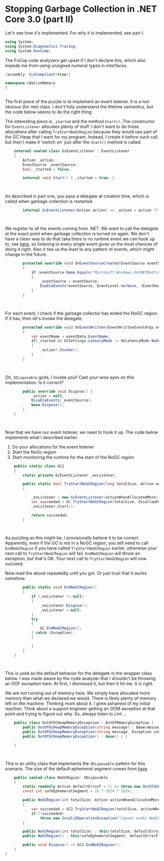 Stopping Garbage Collection in .NET Core 3.0 (part II)
====================================================
Let's see how it's implemented. For why it is implemented, see part I.

~~~csharp
using System;
using System.Diagnostics.Tracing;
using System.Runtime;
~~~

The FxCop code analyzers get upset if I don't declare this, which also impede me from using unsigned numeral types in interfaces.

~~~csharp
[assembly: CLSCompliant(true)]

namespace LNativeMemory
{
    
~~~

The first piece of the puzzle is to implement an event listener. It is a not-obvious (for me) class. I don't fully
understand the lifetime semantics, but the code below seems to do the right thing.

The interesting piece is `_started` and the method `Start()`. The constructor for `EventListener` allocates plenty of stuff. I don't want
to do those allocations after calling `TryStartNoGCRegion` because they would use part of the GC Heap that I want for my program.
Instead, I create it before such call, but then I make it 'switch on' just after the `Start()` method is called.
    

~~~csharp
    internal sealed class GcEventListener : EventListener
    {
        Action _action;
        EventSource _eventSource;
        bool _started = false;

        internal void Start() { _started = true; }

        
~~~

As described in part one, you pass a delegate at creation time, which is called when garbage collection is restarted.  
        

~~~csharp
        internal GcEventListener(Action action) => _action = action ?? throw new ArgumentNullException(nameof(action));

        
~~~

We register to all the events coming from .NET. We want to call the delegate at the exact point when garbage collection is turned on again.
We don't have a clean way to do that (aka there is no runtime event we can hook up to, see [here](https://github.com/dotnet/coreclr/issues/21750),
so listening to every single event gives us the most chances of doing it right. Also it ties us the least to any pattern of events, which
might change in the future.
        

~~~csharp
        protected override void OnEventSourceCreated(EventSource eventSource)
        {
            if (eventSource.Name.Equals("Microsoft-Windows-DotNETRuntime", StringComparison.Ordinal))
            {
                _eventSource = eventSource;
                EnableEvents(eventSource, EventLevel.Verbose, (EventKeywords)(-1));
            }
        }

        
~~~

For each event, I check if the garbage collector has exited the NoGC region. If it has, then let's invoke the delegate.
        

~~~csharp
        protected override void OnEventWritten(EventWrittenEventArgs eventData)
        {
            var eventName = eventData.EventName;
            if(_started && GCSettings.LatencyMode != GCLatencyMode.NoGCRegion)
            {
                _action?.Invoke();
            }
        }

        
~~~

Oh, `IDisposable` gods, I invoke you!! Cast your wise eyes on this implementation. Is it correct?
        

~~~csharp
        public override void Dispose() {
            _action = null;
            DisableEvents(_eventSource);
            base.Dispose();
        }
    }

    
~~~

Now that we have our event listener, we need to hook it up. The code below implements what I described earlier.
1. Do your allocations for the event listener
2. Start the NoGc region
3. Start monitoring the runtime for the start of the NoGC region
    

~~~csharp
    public static class GC2
    {
        static private GcEventListener _evListener;

        public static bool TryStartNoGCRegion(long totalSize, Action actionWhenAllocatedMore)
        {

            _evListener = new GcEventListener(actionWhenAllocatedMore);
            var succeeded = GC.TryStartNoGCRegion(totalSize, disallowFullBlockingGC: false);
            _evListener.Start();

            return succeeded;
        }

        
~~~

As puzzling as this might be, I provisionally believe it to be correct. Apparently, even if the GC is not in a NoGC region, you still need to call
`EndNoGCRegion` if you have called `TryStartNoGCRegion` earlier, otherwise your next call to `TryStartNoGCRegion` will fail.
`EndNoGCRegion` will throw an exception, but that's OK. Your next call to `TryStartNoGCRegion` will now succeed.

Now read the above repeatedly until you got. Or just trust that it works somehow.
        

~~~csharp
        public static void EndNoGCRegion()
        {
            if (_evListener != null)
            {
                _evListener.Dispose();
                _evListener = null;
            }
            try
            {
                GC.EndNoGCRegion();
            } catch (Exception)
            {

            }
        }
    }

    
~~~

This is used as the default behavior for the delegate in the wrapper class below.
I was made aware by the code analyzer that I shouldn't be throwing an OOF exception here. At first, I dismissed it, but then it hit me. It is right.

We are not running out of memory here. We simply have allocated more memory than what we declared we would. There is likely plenty of memory left
on the machine. Thinking more about it, I grew ashamed of my initial reaction. Think about a support engineer getting an OOM exception at that point
and trying to figure out why. So, always listen to Lint ...
    

~~~csharp
    public class OutOfGCHeapMemoryException : OutOfMemoryException {
        public OutOfGCHeapMemoryException(string message) : base(message) { }
        public OutOfGCHeapMemoryException(string message, Exception innerException) : base(message, innerException) { }
        public OutOfGCHeapMemoryException() : base() { }

    }

    
~~~

This is an utility class that implements the `IDisposable` pattern for this scenario. The size of the default ephemeral segment comes from 
[here](https://docs.microsoft.com/en-us/dotnet/standard/garbage-collection/fundamentals#generations).
    

~~~csharp
    public sealed class NoGCRegion: IDisposable
    {
        static readonly Action defaultErrorF = () => throw new OutOfGCHeapMemoryException();
        const int safeEphemeralSegment = 16 * 1024 * 1024;

        public NoGCRegion(int totalSize, Action actionWhenAllocatedMore)
        {
            var succeeded = GC2.TryStartNoGCRegion(totalSize, actionWhenAllocatedMore);
            if (!succeeded)
                throw new InvalidOperationException("Cannot enter NoGCRegion");
        }

        public NoGCRegion(int totalSize) : this(totalSize, defaultErrorF) { }
        public NoGCRegion() : this(safeEphemeralSegment, defaultErrorF) { }

        public void Dispose() => GC2.EndNoGCRegion();
    }
}
~~~
